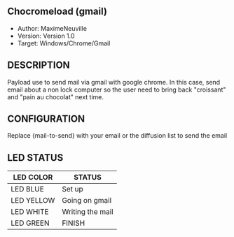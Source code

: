 ## Chocromeload (gmail)

* Author: MaximeNeuville
* Version: Version 1.0
* Target: Windows/Chrome/Gmail

## DESCRIPTION
Payload use to send mail via gmail with google chrome. In this case, send email about a non lock computer so the user need to bring back "croissant" and "pain au chocolat" next time.

## CONFIGURATION 
Replace {mail-to-send} with your email or the diffusion list to send the email

## LED STATUS
| LED COLOR | STATUS |
|---|---|
| LED BLUE | Set up |
| LED YELLOW | Going on gmail |
| LED WHITE | Writing the mail |
| LED GREEN | FINISH |